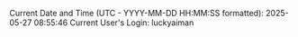 Current Date and Time (UTC - YYYY-MM-DD HH:MM:SS formatted): 2025-05-27 08:55:46
Current User's Login: luckyaiman
